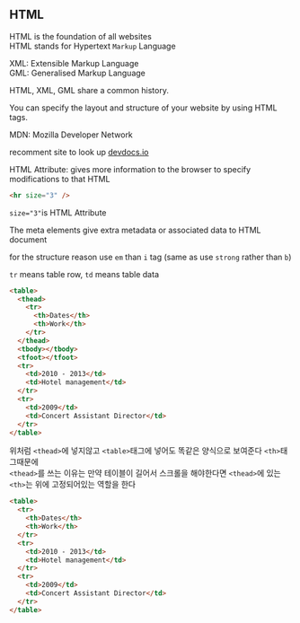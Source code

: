 ## HTML

HTML is the foundation of all websites  
HTML stands for Hypertext `Markup` Language

XML: Extensible Markup Language  
GML: Generalised Markup Language

HTML, XML, GML share a common history.

You can specify the layout and structure of your website by using HTML tags.

MDN: Mozilla Developer Network

recomment site to look up [devdocs.io](https://devdocs.io)

HTML Attribute: gives more information to the browser to specify modifications to that HTML

```html
<hr size="3" />
```

`size="3"`is HTML Attribute

The meta elements give extra metadata or associated data to HTML document

for the structure reason use `em` than `i` tag (same as use `strong` rather than `b`)

`tr` means table row, `td` means table data

```html
<table>
  <thead>
    <tr>
      <th>Dates</th>
      <th>Work</th>
    </tr>
  </thead>
  <tbody></tbody>
  <tfoot></tfoot>
  <tr>
    <td>2010 - 2013</td>
    <td>Hotel management</td>
  </tr>
  <tr>
    <td>2009</td>
    <td>Concert Assistant Director</td>
  </tr>
</table>
```

위처럼 `<thead>`에 넣지않고 `<table>`태그에 넣어도 똑같은 양식으로 보여준다 `<th>`태그때문에  
`<thead>`를 쓰는 이유는 만약 테이블이 길어서 스크롤을 해야한다면 `<thead>`에 있는 `<th>`는 위에 고정되어있는 역할을 한다

```html
<table>
  <tr>
    <th>Dates</th>
    <th>Work</th>
  </tr>
  <tr>
    <td>2010 - 2013</td>
    <td>Hotel management</td>
  </tr>
  <tr>
    <td>2009</td>
    <td>Concert Assistant Director</td>
  </tr>
</table>
```
